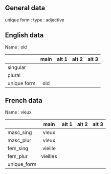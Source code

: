 ## General data

unique form :
type : adjective

## English data

Name : old

|             | main | alt 1 | alt 2 | alt 3 |
| :---------- | :--: | :---: | :---: | ----- |
| singular    |      |       |       |       |
| plural      |      |       |       |       |
| unique form | old  |       |       |       |

## French data

Name : vieux

|             |   main   | alt 1 | alt 2 | alt 3 |
| :---------- | :------: | :---: | :---: | :---: |
| masc_sing   |  vieux   |       |       |       |
| masc_plur   |  vieux   |       |       |       |
| fem_sing    | vieille  |       |       |       |
| fem_plur    | vieilles |       |       |       |
| unique_form |          |       |       |       |


